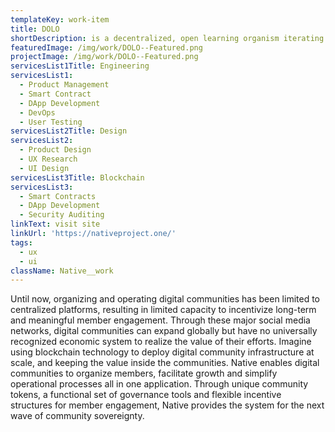 ```yaml
---
templateKey: work-item
title: DOLO
shortDescription: is a decentralized, open learning organism iterating on a smarter education system for all.
featuredImage: /img/work/DOLO--Featured.png
projectImage: /img/work/DOLO--Featured.png
servicesList1Title: Engineering
servicesList1:
  - Product Management
  - Smart Contract
  - DApp Development
  - DevOps
  - User Testing
servicesList2Title: Design
servicesList2:
  - Product Design
  - UX Research
  - UI Design
servicesList3Title: Blockchain
servicesList3:
  - Smart Contracts
  - DApp Development
  - Security Auditing
linkText: visit site
linkUrl: 'https://nativeproject.one/'
tags:
  - ux
  - ui
className: Native__work
---
```


Until now, organizing and operating digital communities has been limited to centralized platforms, resulting in limited capacity to incentivize long-term and meaningful member engagement. Through these major social media networks, digital communities can expand globally but have no universally recognized economic system to realize the value of their efforts.
Imagine using blockchain technology to deploy digital community infrastructure at scale, and keeping the value inside the communities. Native enables digital communities to organize members, facilitate growth and simplify operational processes all in one application. Through unique community tokens, a functional set of governance tools and flexible incentive structures for member engagement, Native provides the system for the next wave of community sovereignty.
